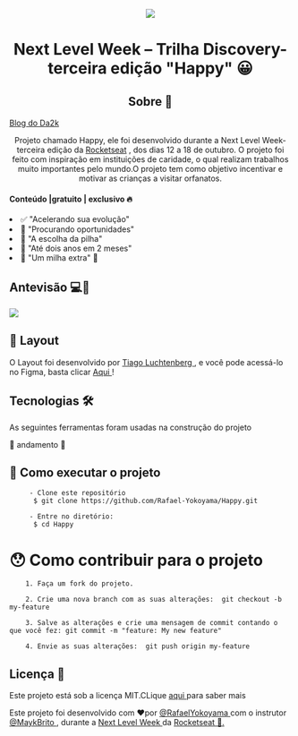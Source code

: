 

 <p align="center">
  <img src="https://user-images.githubusercontent.com/59374587/95769432-3c361a00-0c8e-11eb-8ce7-9ee9a66f32af.png"/>
</p>

 <h1 align="center">
Next Level Week – Trilha Discovery- terceira edição  "Happy" 😀
</h1>

 <h2 align="center">
Sobre 📖
</h2>
<a href="https://blog.da2k.com.br">Blog do Da2k</a>

 <p align="center">
Projeto chamado Happy, ele foi desenvolvido durante a Next Level Week- terceira edição da <a href="https://rocketseat.com.br/">Rocketseat</a> 
 , dos dias 12 a 18 de outubro.
O projeto foi feito com inspiração em instituições de caridade, o qual realizam trabalhos muito importantes pelo mundo.O projeto tem como objetivo incentivar e motivar  as crianças a visitar orfanatos.
</p>


<h4 >
Conteúdo |gratuito | exclusivo  🔥
</h4

 
* ✅ "Acelerando sua evolução" 
* 🔄 "Procurando oportunidades" 
* 🔄 "A escolha da pilha" 
* 🔄 "Até dois anos em 2 meses" 
* 🔄 "Um milha extra" 🚀

## Antevisão 💻📱

![](https://github.com/Rafael-Yokoyama/Happy/blob/main//images/antevisao.png)

## 🎨 Layout

O Layout foi desenvolvido por <a href="https://www.instagram.com/tiagoluchtenberg/"> Tiago Luchtenberg  </a> 
, e você pode acessá-lo no Figma, basta clicar  <a href="https://www.figma.com/file/XYb2tha1gU5M8vTwTUmjNx/Happy-Web-(Copy)?node-id=48557%3A657"> Aqui </a>  !


## Tecnologias 🛠
As seguintes ferramentas foram usadas na construção do projeto 

 🚧    andamento    🚧
 

## 🚀 Como executar o projeto
   
         - Clone este repositório
          $ git clone https://github.com/Rafael-Yokoyama/Happy.git

         - Entre no diretório:
          $ cd Happy

# 😯 Como contribuir para o projeto

        1. Faça um fork do projeto.
        
        2. Crie uma nova branch com as suas alterações:  git checkout -b my-feature 
        
        3. Salve as alterações e crie uma mensagem de commit contando o que você fez: git commit -m "feature: My new feature"
        
        4. Envie as suas alterações:  git push origin my-feature


## Licença 📝 
  Este projeto está sob a licença MIT.CLique <a href="https://github.com/Rafael-Yokoyama/Happy/blob/main/LICENSE"> aqui </a> para saber mais 
  
  Este projeto foi desenvolvido com ❤️por  <a href="https://github.com/Rafael-Yokoyama"> @RafaelYokoyama </a> 
  com o instrutor <a href="https://www.linkedin.com/in/maykbrito/">  @MaykBrito </a> , durante a <a href="https://rocketseat.com.br/">   Next Level Week </a>
  da <a href="https://www.linkedin.com/school/rocketseat/about/"> Rocketseat 💜. </a> 
 


